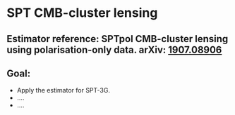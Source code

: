 # SPT CMB-cluster lensing

## Estimator reference: SPTpol CMB-cluster lensing using polarisation-only data. arXiv: [1907.08906](https://arxiv.org/abs/1907.08605)

## Goal:
* Apply the estimator for SPT-3G.
* ....
* ....
